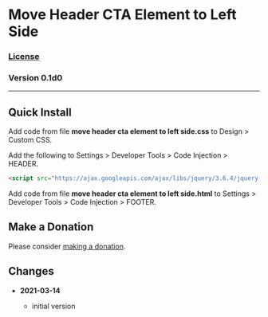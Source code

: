 # Move Header CTA Element to Left Side

### [License][99]

### Version 0.1d0

---

## Quick Install

Add code from file **move header cta element to left side.css** to Design >
Custom CSS.

Add the following to Settings > Developer Tools > Code Injection > HEADER.

```html
<script src="https://ajax.googleapis.com/ajax/libs/jquery/3.6.4/jquery.min.js"></script>
```

Add code from file **move header cta element to left side.html** to Settings >
Developer Tools > Code Injection > FOOTER.

## Make a Donation

Please consider [making a donation](https://github.com/tomsWebConsulting/twcsl#make-a-donation).

## Changes

<!-- * **2021-07-01**

  * added code to change read more link
  * use twcsl
  * bumped version to 0.1d2
  -->
* **2021-03-14**

  * initial version

[99]: https://github.com/tomsWebConsulting/twcsl/blob/main/LICENSE.txt#L1
